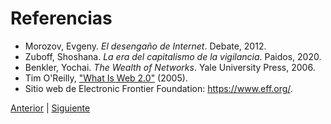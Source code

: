 # Referencias

- Morozov, Evgeny. *El desengaño de Internet*. Debate, 2012.
- Zuboff, Shoshana. *La era del capitalismo de la vigilancia*. Paidos, 2020.
- Benkler, Yochai. *The Wealth of Networks*. Yale University Press, 2006.
- Tim O'Reilly, ["What Is Web 2.0"](https://www.oreilly.com/pub/a/web2/archive/what-is-web-20.html) (2005).
- Sitio web de Electronic Frontier Foundation: <https://www.eff.org/>.

[Anterior](../chapters/09_manifesto_final.md) | [Siguiente](../chapters/00_prologo.md)
